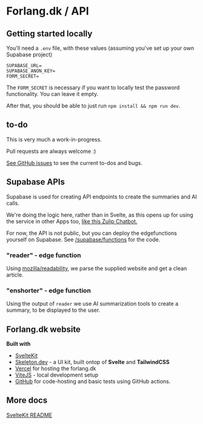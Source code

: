 # Forlang.dk / API

## Getting started locally

You'll need a `.env` file, with these values (assuming you've set up your own Supabase project)

```
SUPABASE_URL=
SUPABASE_ANON_KEY=
FORM_SECRET=
```

The `FORM_SECRET` is necessary if you want to locally test the password functionality.
You can leave it empty.

After that, you should be able to just run `npm install && npm run dev`.

## to-do

This is very much a work-in-progress.

Pull requests are always welcome :)

[See GitHub issues](https://github.com/rasben/forlang/issues) to see the current to-dos and bugs.

## Supabase APIs

Supabase is used for creating API endpoints to create the summaries and AI calls.

We're doing the logic here, rather than in Svelte, as this opens up for using the service in other Apps too, [like this Zulip Chatbot.](https://github.com/rasben/openai-zulip/blob/main/supabase/functions/readerbot/index.ts)

For now, the API is not public, but you can deploy the edgefunctions yourself on Supabase. See [/supabase/functions](/supabase/functions) for the code.

### "reader" - edge function

Using [mozilla/readability](https://github.com/mozilla/readability), we parse the supplied website and get a clean article.

### "enshorter" - edge function

Using the output of `reader` we use AI summarization tools to create a summary, to be displayed to the user.

## Forlang.dk website

**Built with**

- [SvelteKit](https://kit.svelte.dev/)
- [Skeleton.dev](https://www.skeleton.dev/) - a UI kit, built ontop of **Svelte** and **TailwindCSS**
- [Vercel](https://vercel.com/) for hosting the forlang.dk
- [ViteJS](https://vitejs.dev/) - local development setup
- [GitHub](https://media2.giphy.com/media/Ui84ztoe6yVEBZhvnt/giphy.gif?cid=ecf05e475p8dpoklcvda1achqi76fs34sflfzaokidp7eryp&rid=giphy.gif&ct=g) for code-hosting and basic tests using GitHub actions.

## More docs

[SvelteKit README](SVELTE-README.md)
